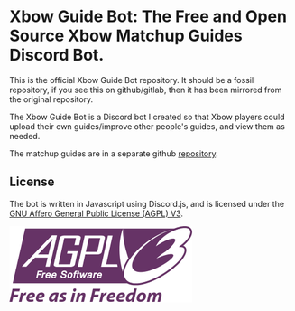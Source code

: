 # Xbow Guide Bot: The Free and Open Source Xbow Matchup Guides Discord Bot.   
      
  	
This is the official Xbow Guide Bot repository. It should be a fossil repository, if you see this on github/gitlab, then it has been mirrored from the original repository.  
        
The Xbow Guide Bot is a Discord bot I created so that Xbow players could upload their own guides/improve other people's guides, and view them as needed.    
  
The matchup guides are in a separate github [repository](https://github.com/RinasSam/Xbow-Matchup-Guides).  
  
  
## License
The bot is written in Javascript using Discord.js, and is licensed under the [GNU Affero General Public License (AGPL) V3](./LICENSE).

![./LICENSE](AGPLv3.svg)   
